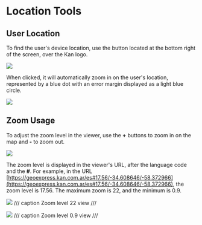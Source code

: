 # Location Tools

## User Location

To find the user's device location, use the button located at the bottom right of the screen, over the Kan logo. 

![](../images/location1.png)

When clicked, it will automatically zoom in on the user's location, represented by a blue dot with an error margin displayed as a light blue circle. 

![](../images/location.png)

## Zoom Usage

To adjust the zoom level in the viewer, use the **+** buttons to zoom in on the map and **-** to zoom out. 

![](../images/zoom1.png)

The zoom level is displayed in the viewer's URL, after the language code and the **#**. For example, in the URL [https://geoexpress.kan.com.ar/es#17.56/-34.608646/-58.372966](https://geoexpress.kan.com.ar/es#17.56/-34.608646/-58.372966), the zoom level is 17.56. The maximum zoom is 22, and the minimum is 0.9. 


![](../images/zoom2.png)
/// caption
Zoom level 22 view
///

![](../images/zoom3.png)
/// caption
Zoom level 0.9 view
///

